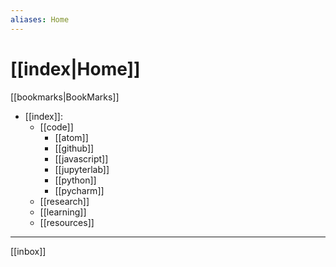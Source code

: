 ```yaml
---
aliases: Home
---
```


# [[index|Home]]

[[bookmarks|BookMarks]]

- [[index]]:
	- [[code]]
		- [[atom]]
		- [[github]]
		- [[javascript]]
		- [[jupyterlab]]
		- [[python]]
		- [[pycharm]]
	- [[research]]
	- [[learning]]
	- [[resources]]

---

[[inbox]] 